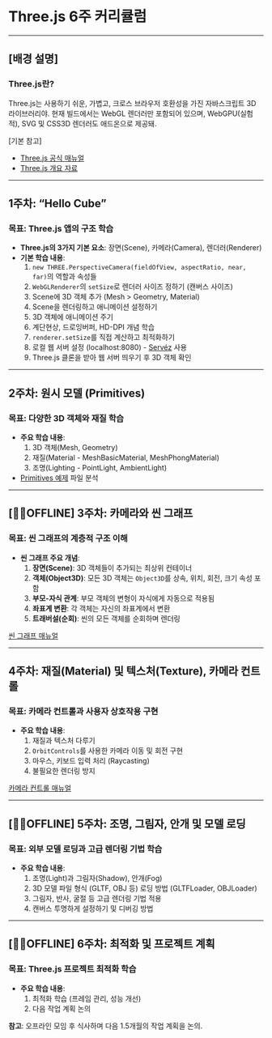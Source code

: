 # Three.js 6주 커리큘럼

---

## [배경 설명] 
### Three.js란?
Three.js는 사용하기 쉬운, 가볍고, 크로스 브라우저 호환성을 가진 자바스크립트 3D 라이브러리야. 현재 빌드에서는 WebGL 렌더러만 포함되어 있으며, WebGPU(실험적), SVG 및 CSS3D 렌더러도 애드온으로 제공돼.

[기본 참고]  
- [Three.js 공식 매뉴얼](https://threejs.org/manual/#ko/fundamentals)  
- [Three.js 개요 자료](https://designbase.co.kr/threejs-03/)

---

## 1주차: “Hello Cube”  
### 목표: Three.js 앱의 구조 학습

- **Three.js의 3가지 기본 요소**: 장면(Scene), 카메라(Camera), 렌더러(Renderer)
- **기본 학습 내용**:
  1. `new THREE.PerspectiveCamera(fieldOfView, aspectRatio, near, far)`의 역할과 속성들
  2. `WebGLRenderer`의 `setSize`로 렌더러 사이즈 정하기 (캔버스 사이즈)
  3. Scene에 3D 객체 추가 (Mesh > Geometry, Material)
  4. Scene을 렌더링하고 애니메이션 설정하기
  5. 3D 객체에 애니메이션 주기
  6. 계단현상, 드로잉버퍼, HD-DPI 개념 학습
  7. `renderer.setSize`를 직접 계산하고 최적화하기
  8. 로컬 웹 서버 설정 (localhost:8080) - [Servéz](https://greggman.github.io/servez/) 사용
  9. Three.js 클론을 받아 웹 서버 띄우기 후 3D 객체 확인

---

## 2주차: 원시 모델 (Primitives)  
### 목표: 다양한 3D 객체와 재질 학습

- **주요 학습 내용**:
  1. 3D 객체(Mesh, Geometry)
  2. 재질(Material - MeshBasicMaterial, MeshPhongMaterial)
  3. 조명(Lighting - PointLight, AmbientLight)
- [Primitives 예제](https://threejs.org/manual/#ko/primitives) 파일 분석

---

## [🏋️‍♀️OFFLINE] 3주차: 카메라와 씬 그래프  
### 목표: 씬 그래프의 계층적 구조 이해

- **씬 그래프 주요 개념**:
  1. **장면(Scene)**: 3D 객체들이 추가되는 최상위 컨테이너
  2. **객체(Object3D)**: 모든 3D 객체는 `Object3D`를 상속, 위치, 회전, 크기 속성 포함
  3. **부모-자식 관계**: 부모 객체의 변형이 자식에게 자동으로 적용됨
  4. **좌표계 변환**: 각 객체는 자신의 좌표계에서 변환
  5. **트래버설(순회)**: 씬의 모든 객체를 순회하며 렌더링

[씬 그래프 매뉴얼](https://threejs.org/manual/#ko/scenegraph)

---

## 4주차: 재질(Material) 및 텍스처(Texture), 카메라 컨트롤
### 목표: 카메라 컨트롤과 사용자 상호작용 구현

- **주요 학습 내용**:
  1. 재질과 텍스처 다루기
  2. `OrbitControls`를 사용한 카메라 이동 및 회전 구현
  3. 마우스, 키보드 입력 처리 (Raycasting)
  4. 불필요한 렌더링 방지

[카메라 컨트롤 매뉴얼](https://threejs.org/manual/#ko/rendering-on-demand)

---

## [🏋️‍♀️OFFLINE] 5주차: 조명, 그림자, 안개 및 모델 로딩
### 목표: 외부 모델 로딩과 고급 렌더링 기법 학습

- **주요 학습 내용**:
  1. 조명(Light)과 그림자(Shadow), 안개(Fog)
  2. 3D 모델 파일 형식 (GLTF, OBJ 등) 로딩 방법 (GLTFLoader, OBJLoader)
  3. 그림자, 반사, 굴절 등 고급 렌더링 기법 적용
  4. 캔버스 투명하게 설정하기 및 디버깅 방법

---

## [🏋️‍♀️OFFLINE] 6주차: 최적화 및 프로젝트 계획
### 목표: Three.js 프로젝트 최적화 학습

- **주요 학습 내용**:
  1. 최적화 학습 (프레임 관리, 성능 개선)
  2. 다음 작업 계획 논의

**참고**: 오프라인 모임 후 식사하며 다음 1.5개월의 작업 계획을 논의.
